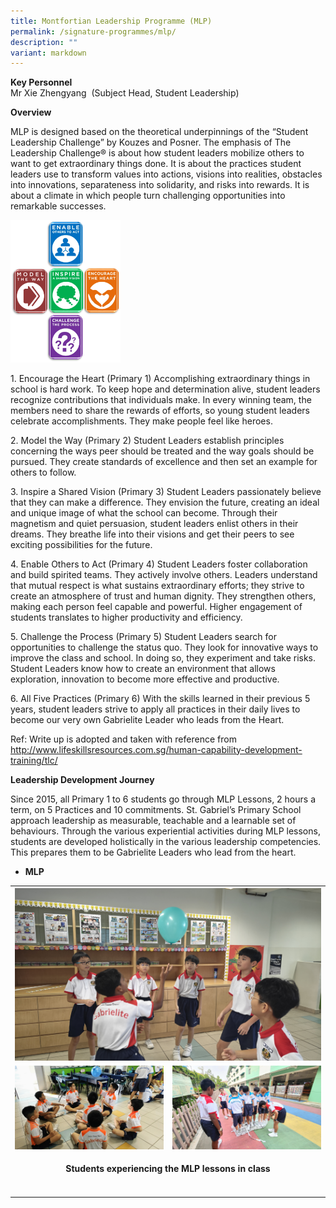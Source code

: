 ```yaml
---
title: Montfortian Leadership Programme (MLP)
permalink: /signature-programmes/mlp/
description: ""
variant: markdown
---
```

<p><strong>Key Personnel</strong> 
<br>Mr Xie Zhengyang&nbsp; (Subject Head, Student Leadership)</p>
<p><strong>Overview</strong>
</p>
<p>MLP is designed based on the theoretical underpinnings of the “Student
Leadership Challenge” by Kouzes and Posner. The emphasis of The Leadership
Challenge® is about how student leaders mobilize others to want to get
extraordinary things done. It is about the practices student leaders use
to transform values into actions, visions into realities, obstacles into
innovations, separateness into solidarity, and risks into rewards. It is
about a climate in which people turn challenging opportunities into remarkable
successes.</p>
<div class="isomer-image-wrapper">
<img style="width:35%" height="auto" width="100%" src="/images/TLC%20Framework.png">
</div>
<p>1. Encourage the Heart (Primary 1) Accomplishing extraordinary things
in school is hard work. To keep hope and determination alive, student leaders
recognize contributions that individuals make. In every winning team, the
members need to share the rewards of efforts, so young student leaders
celebrate accomplishments. They make people feel like heroes.</p>
<p>2. Model the Way (Primary 2) Student Leaders establish principles concerning
the ways peer should be treated and the way goals should be pursued. They
create standards of excellence and then set an example for others to follow.</p>
<p>3. Inspire a Shared Vision (Primary 3) Student Leaders passionately believe
that they can make a difference. They envision the future, creating an
ideal and unique image of what the school can become. Through their magnetism
and quiet persuasion, student leaders enlist others in their dreams. They
breathe life into their visions and get their peers to see exciting possibilities
for the future.</p>
<p>4. Enable Others to Act (Primary 4) Student Leaders foster collaboration
and build spirited teams. They actively involve others. Leaders understand
that mutual respect is what sustains extraordinary efforts; they strive
to create an atmosphere of trust and human dignity. They strengthen others,
making each person feel capable and powerful. Higher engagement of students
translates to higher productivity and efficiency.</p>
<p>5. Challenge the Process (Primary 5) Student Leaders search for opportunities
to challenge the status quo. They look for innovative ways to improve the
class and school. In doing so, they experiment and take risks. Student
Leaders know how to create an environment that allows exploration, innovation
to become more effective and productive.</p>
<p>6. All Five Practices (Primary 6) With the skills learned in their previous
5 years, student leaders strive to apply all practices in their daily lives
to become our very own Gabrielite Leader who leads from the Heart.</p>
<p>Ref: Write up is adopted and taken with reference from
<br><a href="http://www.lifeskillsresources.com.sg/human-capability-development-training/tlc/" rel="noopener noreferrer nofollow" target="_blank">http://www.lifeskillsresources.com.sg/human-capability-development-training/tlc/</a>
</p>
<p><strong>Leadership Development Journey</strong>
</p>
<p>Since 2015, all Primary 1 to 6 students go through MLP Lessons, 2 hours
a term, on 5 Practices and 10 commitments. St. Gabriel’s Primary School
approach leadership as measurable, teachable and a learnable set of behaviours.
Through the various experiential activities during MLP lessons, students
are developed holistically in the various leadership competencies. This
prepares them to be Gabrielite Leaders who lead from the heart.&nbsp; &nbsp;</p>
<ul data-tight="true" class="tight">
<li>
<p><strong>MLP</strong>
</p>
</li>
</ul>
<table>
<tbody>
<tr>
<th rowspan="1" colspan="2">
<div class="isomer-image-wrapper">
<img style="width: 100%" height="auto" width="100%" alt="" src="/images/mlp1.jpg">
</div>
</th>
</tr>
<tr>
<td rowspan="1" colspan="1">
<div class="isomer-image-wrapper">
<img style="width: 100%" height="auto" width="100%" alt="" src="/images/mlp2.jpg">
</div>
</td>
<td rowspan="1" colspan="1">
<div class="isomer-image-wrapper">
<img style="width: 100%" height="auto" width="100%" alt="" src="/images/mlp3.jpg">
</div>
</td>
</tr>
<tr>
<td rowspan="1" colspan="2">
<p><strong></strong></p><center><strong>Students experiencing the MLP lessons in class</strong></center>
<p></p>
</td>
</tr>
<tr>
<td rowspan="1" colspan="1">
<p></p>
</td>
<td rowspan="1" colspan="1">
<p></p>
</td>
</tr>
</tbody>
</table>
<p></p>
